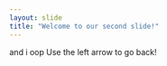 ```yaml
---
layout: slide
title: "Welcome to our second slide!"
---
```

and i oop
Use the left arrow to go back!

